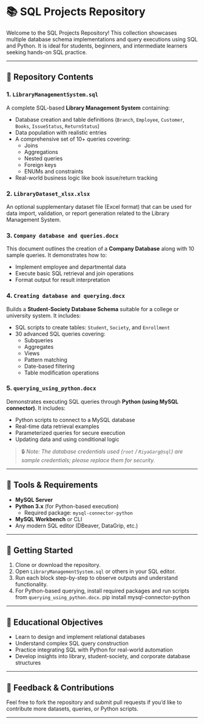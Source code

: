 # 📚 SQL Projects Repository

Welcome to the SQL Projects Repository! This collection showcases multiple database schema implementations and query executions using SQL and Python. It is ideal for students, beginners, and intermediate learners seeking hands-on SQL practice.

---

## 📁 Repository Contents

### 1. `LibraryManagementSystem.sql`
A complete SQL-based **Library Management System** containing:
- Database creation and table definitions (`Branch`, `Employee`, `Customer`, `Books`, `IssueStatus`, `ReturnStatus`)
- Data population with realistic entries
- A comprehensive set of 10+ queries covering:
  - Joins
  - Aggregations
  - Nested queries
  - Foreign keys
  - ENUMs and constraints
- Real-world business logic like book issue/return tracking

### 2. `LibraryDataset_xlsx.xlsx`
An optional supplementary dataset file (Excel format) that can be used for data import, validation, or report generation related to the Library Management System.

### 3. `Company database and queries.docx`
This document outlines the creation of a **Company Database** along with 10 sample queries. It demonstrates how to:
- Implement employee and departmental data
- Execute basic SQL retrieval and join operations
- Format output for result interpretation

### 4. `Creating database and querying.docx`
Builds a **Student-Society Database Schema** suitable for a college or university system. It includes:
- SQL scripts to create tables: `Student`, `Society`, and `Enrollment`
- 30 advanced SQL queries covering:
  - Subqueries
  - Aggregates
  - Views
  - Pattern matching
  - Date-based filtering
  - Table modification operations

### 5. `querying_using_python.docx`
Demonstrates executing SQL queries through **Python (using MySQL connector)**. It includes:
- Python scripts to connect to a MySQL database
- Real-time data retrieval examples
- Parameterized queries for secure execution
- Updating data and using conditional logic
> 🔒 *Note: The database credentials used (`root` / `RiyaGarg@sql`) are sample credentials; please replace them for security.*

---

## 🔧 Tools & Requirements

- **MySQL Server**
- **Python 3.x** (for Python-based execution)
  - Required package: `mysql-connector-python`
- **MySQL Workbench** or CLI
- Any modern SQL editor (DBeaver, DataGrip, etc.)

---

## 🚀 Getting Started

1. Clone or download the repository.
2. Open `LibraryManagementSystem.sql` or others in your SQL editor.
3. Run each block step-by-step to observe outputs and understand functionality.
4. For Python-based querying, install required packages and run scripts from `querying_using_python.docx`.
pip install mysql-connector-python

---

## 📌 Educational Objectives

- Learn to design and implement relational databases
- Understand complex SQL query construction
- Practice integrating SQL with Python for real-world automation
- Develop insights into library, student-society, and corporate database structures

---

## 📩 Feedback & Contributions

Feel free to fork the repository and submit pull requests if you’d like to contribute more datasets, queries, or Python scripts.

---
